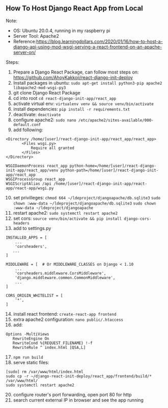 ## How To Host Django React App from Local

Note:
 - OS: Ubuntu 20.0.4, running in my raspberry pi
 - Server Tool: Apache2
 - Reference:https://blog.learningdollars.com/2020/01/16/how-to-host-a-django-api-using-mod-wsgi-serving-a-react-frontend-on-an-apache-server-on/
 
 Steps:
 
 1. Prepare a Django React Package, can follow most steps on: https://github.com/AhoyKakkoii/react-django-init-deploy
 2. Install packages in ubuntu:
`sudo apt-get install python3-pip apache2 libapache2-mod-wsgi-py3`
 3. git clone Django React Package
 4. cd into root `cd react-django-init-app/react_app`
 5. activate virtual env: `virtualenv venv && source venv/bin/activate`
 6. install dependencies: `pip install -r requirements.txt`
 7. deactivate: `deactivate`
 8. configure apache2: 
 `sudo nano /etc/apache2/sites-available/000-default.conf`
 9. add following:
 ```
<Directory /home/[user]/react-django-init-app/react_app/react_app>
        <Files wsgi.py>
            Require all granted
        </Files>
</Directory>

WSGIDaemonProcess react_app python-home=/home/[user]/react-django-init-app/react_app/venv python-path=/home/[user]/react-django-init-app/react_app
WSGIProcessGroup react_app
WSGIScriptAlias /api /home/[user]/react-django-init-app/react-app/react-app/wsgi.py
``` 
10.  set privilleges:
`chmod 664 ~/ldeproject/djangoapache/db.sqlite3`
`sudo chown :www-data ~/ldeproject/djangoapache/db.sqlite3`
`sudo chown :www-data ~/ldeproject/djangoapache`
11. restart apache2:
`sudo systemctl restart apache2`
12. set cors:
`source venv/bin/activate && pip install django-cors-headers`
13. add to settings.py
```
INSTALLED_APPS = [
    ...
    'corsheaders',
   ...
]

MIDDLEWARE = [  # Or MIDDLEWARE_CLASSES on Django < 1.10
    ...
    'corsheaders.middleware.CorsMiddleware',
    'django.middleware.common.CommonMiddleware',
    ...
]

CORS_ORIGIN_WHITELIST = [
    '*',
]
```
14. install react frontend: `create-react-app frontend`
15. extra apache2 configuration: `nano public/.htaccess`
16. add:
```
Options -MultiViews
   RewriteEngine On
   RewriteCond %{REQUEST_FILENAME} !-f
   RewriteRule ^ index.html [QSA,L]
```
17. `npm run build`
18. serve static files:
```
[sudo] rm /var/www/html/index.html
sudo cp -r ~/django-react-init-deploy/react_app/frontend/build/* /var/www/html/
sudo systemctl restart apache2
```
20. configure router's port forwarding, open port 80 for http
21. search current external IP in browser and see the app running
